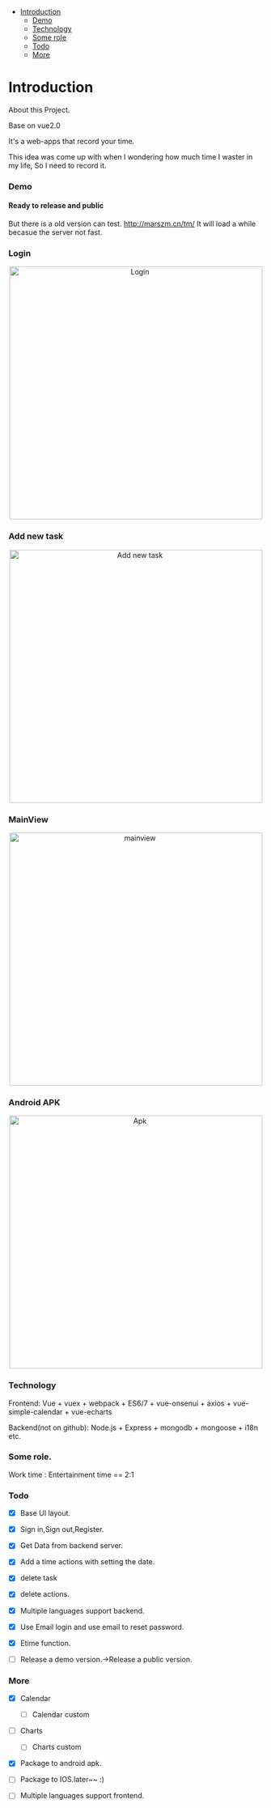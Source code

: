 
- [Introduction](#introduction)
  - [Demo](#demo)
  - [Technology](#technology)
  - [Some role](#some-role)
  - [Todo](#todo)
  - [More](#more)

# Introduction

About this Project.

Base on vue2.0

It's a web-apps that record your time.

This idea was come up with when I wondering how much time I waster in my life,
So I need to record it.

### Demo 
#### Ready to release and public
But there is a old version can test. http://marszm.cn/tm/ It will load a while becasue the server not fast.
### Login
<p align="center"><img height="500" src="https://user-images.githubusercontent.com/3784198/34903864-2cf5018a-f875-11e7-80e5-fbe6f26b5a09.gif" alt="Login"></p>

### Add new task
<p align="center"><img height="500" src="https://user-images.githubusercontent.com/3784198/34904078-bce618ee-f878-11e7-9b74-f6f20aedc009.gif" alt="Add new task"></p>

### MainView

<p align="center"><img height="500" src="https://user-images.githubusercontent.com/3784198/34912669-0e591236-f922-11e7-80c8-470fdb700bd1.png" alt="mainview"></p>

### Android APK
<p align="center"><img height="500" src="https://user-images.githubusercontent.com/3784198/34983944-2b5abc76-faea-11e7-9fdb-3fddf0a4c6be.png" alt="Apk"></p>

### Technology
Frontend:
Vue + vuex + webpack + ES6/7 + vue-onsenui + axios + vue-simple-calendar + vue-echarts

Backend(not on github):
Node.js + Express + mongodb + mongoose + i18n etc.

### Some role.
Work time : Entertainment time == 2:1

### Todo
* [X] Base UI layout.
* [X] Sign in,Sign out,Register.
* [X] Get Data from backend server.
* [X] Add a time actions with setting the date.
* [X] delete task 
* [X] delete actions.
* [X] Multiple languages support backend.
* [X] Use Email login and use email to reset password.
* [X] Etime function.
* [ ] Release a demo version.->Release a public version.


### More
* [X] Calendar
  * [ ] Calendar custom
* [ ] Charts
  * [ ] Charts custom
* [X] Package to android apk.
* [ ] Package to IOS.later~~ :)
* [ ] Multiple languages support frontend.


